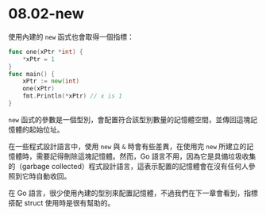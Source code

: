 # 08.02-new

使用內建的 `new` 函式也會取得一個指標：

```go
func one(xPtr *int) {
    *xPtr = 1
}
func main() {
    xPtr := new(int)
    one(xPtr)
    fmt.Println(*xPtr) // x is 1
}
```

`new` 函式的參數是一個型別，會配置符合該型別數量的記憶體空間，並傳回這塊記憶體的起始位址。

在一些程式設計語言中，使用 `new` 與 `&` 時會有些差異，在使用完 `new` 所建立的記憶體時，需要記得刪除這塊記憶體。然而，Go 語言不用，因為它是具備垃圾收集的（garbage collected）程式設計語言，這表示配置的記憶體會在沒有任何人參照到它時自動收回。

在 Go 語言，很少使用內建的型別來配置記憶體，不過我們在下一章會看到，指標搭配 struct 使用時是很有幫助的。
